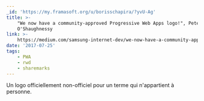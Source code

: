 ```yaml
---
_id: 'https://my.framasoft.org/u/borisschapira/?yvU-Ag'
title: >-
    "We now have a community-approved Progressive Web Apps logo!", Peter
    O'Shaughnessy
link: >-
    https://medium.com/samsung-internet-dev/we-now-have-a-community-approved-progressive-web-apps-logo-823f212f57c9
date: '2017-07-25'
tags:
    - PWA
    - rwd
    - sharemarks
---
```


<div class="markdown"><p>Un logo officiellement non-officiel pour un terme qui n'appartient à personne.
</p></div>
